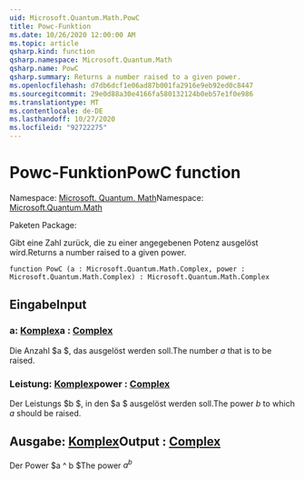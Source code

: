 ```yaml
---
uid: Microsoft.Quantum.Math.PowC
title: Powc-Funktion
ms.date: 10/26/2020 12:00:00 AM
ms.topic: article
qsharp.kind: function
qsharp.namespace: Microsoft.Quantum.Math
qsharp.name: PowC
qsharp.summary: Returns a number raised to a given power.
ms.openlocfilehash: d7db6dcf1e06ad87b001fa2916e9eb92ed0c8447
ms.sourcegitcommit: 29e0d88a30e4166fa580132124b0eb57e1f0e986
ms.translationtype: MT
ms.contentlocale: de-DE
ms.lasthandoff: 10/27/2020
ms.locfileid: "92722275"
---
```

# <a name="powc-function"></a><span data-ttu-id="731bd-102">Powc-Funktion</span><span class="sxs-lookup"><span data-stu-id="731bd-102">PowC function</span></span>

<span data-ttu-id="731bd-103">Namespace: [Microsoft. Quantum. Math](xref:Microsoft.Quantum.Math)</span><span class="sxs-lookup"><span data-stu-id="731bd-103">Namespace: [Microsoft.Quantum.Math](xref:Microsoft.Quantum.Math)</span></span>

<span data-ttu-id="731bd-104">Paketen [](https://nuget.org/packages/)</span><span class="sxs-lookup"><span data-stu-id="731bd-104">Package: [](https://nuget.org/packages/)</span></span>


<span data-ttu-id="731bd-105">Gibt eine Zahl zurück, die zu einer angegebenen Potenz ausgelöst wird.</span><span class="sxs-lookup"><span data-stu-id="731bd-105">Returns a number raised to a given power.</span></span>

```qsharp
function PowC (a : Microsoft.Quantum.Math.Complex, power : Microsoft.Quantum.Math.Complex) : Microsoft.Quantum.Math.Complex
```


## <a name="input"></a><span data-ttu-id="731bd-106">Eingabe</span><span class="sxs-lookup"><span data-stu-id="731bd-106">Input</span></span>

### <a name="a--complex"></a><span data-ttu-id="731bd-107">a: [Komplex](xref:Microsoft.Quantum.Math.Complex)</span><span class="sxs-lookup"><span data-stu-id="731bd-107">a : [Complex](xref:Microsoft.Quantum.Math.Complex)</span></span>

<span data-ttu-id="731bd-108">Die Anzahl $a $, das ausgelöst werden soll.</span><span class="sxs-lookup"><span data-stu-id="731bd-108">The number $a$ that is to be raised.</span></span>


### <a name="power--complex"></a><span data-ttu-id="731bd-109">Leistung: [Komplex](xref:Microsoft.Quantum.Math.Complex)</span><span class="sxs-lookup"><span data-stu-id="731bd-109">power : [Complex](xref:Microsoft.Quantum.Math.Complex)</span></span>

<span data-ttu-id="731bd-110">Der Leistungs $b $, in den $a $ ausgelöst werden soll.</span><span class="sxs-lookup"><span data-stu-id="731bd-110">The power $b$ to which $a$ should be raised.</span></span>



## <a name="output--complex"></a><span data-ttu-id="731bd-111">Ausgabe: [Komplex](xref:Microsoft.Quantum.Math.Complex)</span><span class="sxs-lookup"><span data-stu-id="731bd-111">Output : [Complex](xref:Microsoft.Quantum.Math.Complex)</span></span>

<span data-ttu-id="731bd-112">Der Power $a ^ b $</span><span class="sxs-lookup"><span data-stu-id="731bd-112">The power $a^b$</span></span>